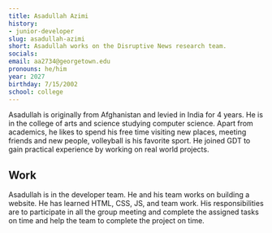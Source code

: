 ```yaml
---
title: Asadullah Azimi
history:
- junior-developer
slug: asadullah-azimi
short: Asadullah works on the Disruptive News research team.
socials:
email: aa2734@georgetown.edu
pronouns: he/him
year: 2027
birthday: 7/15/2002
school: college
---
```


Asadullah is originally from Afghanistan and levied in India for 4 years. He is in the college of arts and science studying computer science. Apart from academics, he likes to spend his free time visiting new places, meeting friends and new people, volleyball is his favorite sport. He joined GDT to gain practical experience by working on real world projects.

## Work

Asadullah is in the developer team. He and his team works on building a website. He has learned HTML, CSS, JS, and team work. His responsibilities are to participate in all the group meeting and complete the assigned tasks on time and help the team to complete the project on time.

